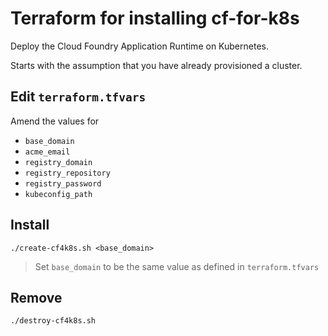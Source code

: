 # Terraform for installing cf-for-k8s

Deploy the Cloud Foundry Application Runtime on Kubernetes.

Starts with the assumption that you have already provisioned a cluster.

## Edit `terraform.tfvars` 

Amend the values for

* `base_domain`
* `acme_email`
* `registry_domain`
* `registry_repository`
* `registry_password`
* `kubeconfig_path`

## Install

```
./create-cf4k8s.sh <base_domain>
```
> Set `base_domain` to be the same value as defined in `terraform.tfvars`

## Remove

```
./destroy-cf4k8s.sh
```
